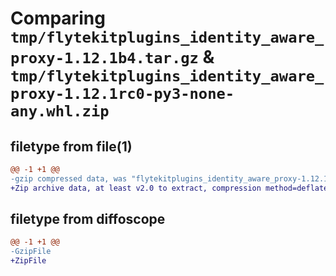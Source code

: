 # Comparing `tmp/flytekitplugins_identity_aware_proxy-1.12.1b4.tar.gz` & `tmp/flytekitplugins_identity_aware_proxy-1.12.1rc0-py3-none-any.whl.zip`

## filetype from file(1)

```diff
@@ -1 +1 @@
-gzip compressed data, was "flytekitplugins_identity_aware_proxy-1.12.1b4.tar", last modified: Tue May 28 15:50:25 2024, max compression
+Zip archive data, at least v2.0 to extract, compression method=deflate
```

## filetype from diffoscope

```diff
@@ -1 +1 @@
-GzipFile
+ZipFile
```

